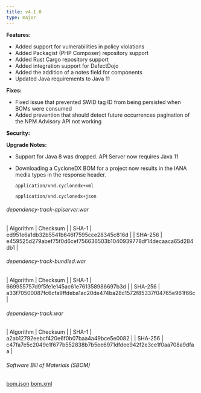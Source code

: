 ```yaml
---
title: v4.1.0
type: major
---
```


**Features:**
* Added support for vulnerabilities in policy violations
* Added Packagist (PHP Composer) repository support  
* Added Rust Cargo repository support
* Added integration support for DefectDojo  
* Added the addition of a notes field for components
* Updated Java requirements to Java 11

**Fixes:**
* Fixed issue that prevented SWID tag ID from being persisted when BOMs were consumed
* Added prevention that should detect future occurrences pagination of the NPM Advisory API not working 

**Security:**


**Upgrade Notes:**
* Support for Java 8 was dropped. API Server now requires Java 11
* Downloading a CycloneDX BOM for a project now results in the IANA media types in the response header.
  
  `application/vnd.cyclonedx+xml`
  
  `application/vnd.cyclonedx+json`

###### dependency-track-apiserver.war

| Algorithm | Checksum |
| SHA-1     | ed951e6a1db32b5541b646f7595cce28345c816d |
| SHA-256   | e459525d279abef75f0d6cef756636503b1040939778df14decaaca65d284db1 |

###### dependency-track-bundled.war

| Algorithm | Checksum |
| SHA-1     | 669955757d9f5fe1e145ac61e761358986697b3d |
| SHA-256   | a33f70500087fc6cfa9ffdeba1ac20de474ba28c1572f85337f04765e961f66c |

###### dependency-track.war

| Algorithm | Checksum |
| SHA-1     | a2ab12792eebcf420e6f0b07baa4a49bce5e0082 |
| SHA-256   | c47fa7e5c2049e1f677b552838b7b5ee6971dfdee942f2e3ce1f0aa708a9dfaa |

###### Software Bill of Materials (SBOM) ######

[bom.json](https://github.com/DependencyTrack/dependency-track/releases/download/4.1.0/bom.json)
[bom.xml](https://github.com/DependencyTrack/dependency-track/releases/download/4.1.0/bom.xml)
